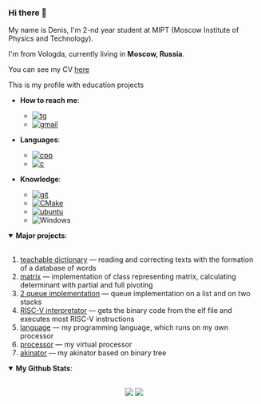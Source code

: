 ### Hi there 👋

My name is Denis, I'm 2-nd year student at MIPT (Moscow Institute of Physics and Technology). 

I'm from Vologda, currently living in **Moscow, Russia**.

You can see my CV [here](https://drive.google.com/file/d/1uPV05pUpNRCDl4e9iUagZ8wHEpUAcUV9/view?usp=share_link)


This is my profile with education projects

- **How to reach me**:
  * [![tg](https://img.shields.io/badge/Telegram-2CA5E0?style=for-the-badge&logo=telegram&logoColor=white)](https://t.me/giockko)
  * [![gmail](https://img.shields.io/badge/Gmail-D14836?style=for-the-badge&logo=gmail&logoColor=white)](mailto:boborukhin.diu@phystech.edu)

- **Languages**:
  * [![cpp](https://img.shields.io/badge/C%2B%2B-00599C?style=for-the-badge&logo=c%2B%2B&logoColor=white)](https://en.cppreference.com/w/cpp)
  * [![c](https://img.shields.io/badge/C-00599C?style=for-the-badge&logo=c&logoColor=white)](https://en.cppreference.com/w/c)

- **Knowledge**:
  * [![git](https://img.shields.io/badge/Git-F05032?style=for-the-badge&logo=git&logoColor=white)](https://git-scm.com/)
  * [![CMake](https://img.shields.io/badge/CMake%20-%23008FBA.svg?&style=for-the-badge&logo=cmake&logoColor=white)](https://cmake.org/)
  * [![ubuntu](https://img.shields.io/badge/Ubuntu-E95420?style=for-the-badge&logo=ubuntu&logoColor=white)](https://ubuntu.com/)
  * ![Windows](https://img.shields.io/badge/Windows-0078D6?style=for-the-badge&logo=windows&logoColor=white)

<details open>
 <summary> <b>Major projects</b>: </summary>
<br>

1. [teachable dictionary](https://github.com/denisboborukhin/vm-huawei/tree/main/teachable_dictionary)
   &mdash; reading and correcting texts with the formation of a database of words
2. [matrix](https://github.com/denisboborukhin/IlabCpp/tree/main/matrix)
   &mdash; implementation of class representing matrix, calculating determinant with partial and full pivoting
3. [2 queue implementation](https://github.com/denisboborukhin/vm-huawei/tree/main/queue)
   &mdash; queue implementation on a list and on two stacks
4. [RISC-V interpretator](https://github.com/denisboborukhin/simulation_compilers/tree/main/RVinterpreter)
   &mdash; gets the binary code from the elf file and executes most RISC-V instructions
5. [language](https://github.com/denisboborukhin/Ilab-Huawei/tree/master/language)
   &mdash; my programming language, which runs on my own processor
6. [processor](https://github.com/denisboborukhin/Ilab-Huawei/tree/master/CPU)
   &mdash; my virtual processor 
7. [akinator](https://github.com/denisboborukhin/Ilab-Huawei/tree/master/akenator)
   &mdash; my akinator based on binary tree 
</details>

<details open>
 <summary> <b>My Github Stats</b>: </summary>
<br>
<p align = "center">
  <img src = "https://github-readme-stats.vercel.app/api?username=denisboborukhin&show_icons=true&theme=system&line_height=27">
  <img src = "https://github-readme-stats.vercel.app/api/top-langs/?username=denisboborukhin&hide=css,java,html&theme=system">
</p>
</details>

<!--
**denisboborukhin/denisboborukhin** is a ✨ _special_ ✨ repository because its `README.md` (this file) appears on your GitHub profile.

Here are some ideas to get you started:

- 🔭 I’m currently working on ...
- 🌱 I’m currently learning ...
- 👯 I’m looking to collaborate on ...
- 🤔 I’m looking for help with ...
- 💬 Ask me about ...
- 📫 How to reach me: ...
- 😄 Pronouns: ...
- ⚡ Fun fact: ...
-->
